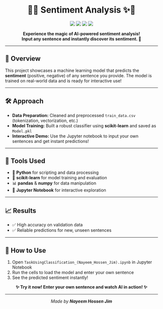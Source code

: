 <h1 align="center">🧠✨ Sentiment Analysis ✨🧠</h1>

<p align="center">
	<img src="https://img.shields.io/badge/Python-3.8%2B-blue?logo=python"/>
	<img src="https://img.shields.io/badge/scikit--learn-Model-yellow?logo=scikit-learn"/>
	<img src="https://img.shields.io/badge/Jupyter-Notebook-orange?logo=jupyter"/>
	<img src="https://img.shields.io/badge/Status-Complete-brightgreen"/>
</p>

<p align="center">
	<b>Experience the magic of AI-powered sentiment analysis!<br>Input any sentence and instantly discover its sentiment. 🚀</b>
</p>

---

## 🌟 Overview

This project showcases a machine learning model that predicts the <b>sentiment</b> (positive, negative) of any sentence you provide. The model is trained on real-world data and is ready for interactive use!

---

## 🛠️ Approach

<ul>
	<li><b>Data Preparation:</b> Cleaned and preprocessed <code>train_data.csv</code> (tokenization, vectorization, etc.)</li>
	<li><b>Model Training:</b> Built a robust classifier using <b>scikit-learn</b> and saved as <code>Model.pkl</code></li>
	<li><b>Interactive Demo:</b> Use the Jupyter notebook to input your own sentences and get instant predictions!</li>
</ul>

---

## 🧰 Tools Used

<ul>
	<li>🐍 <b>Python</b> for scripting and data processing</li>
	<li>🔬 <b>scikit-learn</b> for model training and evaluation</li>
	<li>📊 <b>pandas</b> & <b>numpy</b> for data manipulation</li>
	<li>📒 <b>Jupyter Notebook</b> for interactive exploration</li>
</ul>

---

## 📈 Results

<ul>
	<li>✅ High accuracy on validation data</li>
	<li>✅ Reliable predictions for new, unseen sentences</li>
</ul>

---

## 🚀 How to Use

<ol>
	<li>Open <code>TaskUsingClassification_(Nayeem_Hossen_Jim).ipynb</code> in Jupyter Notebook</li>
	<li>Run the cells to load the model and enter your own sentence</li>
	<li>See the predicted sentiment instantly!</li>
</ol>

<p align="center">
	<b>✨ Try it now! Enter your own sentence and watch AI in action! ✨</b>
</p>

---

<p align="center">
	<i>Made by <b>Nayeem Hossen Jim</b></i>
</p>
